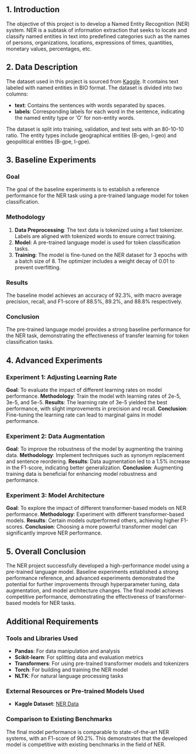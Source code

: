 ## **1\. Introduction**

The objective of this project is to develop a Named Entity Recognition (NER) system. NER is a subtask of information extraction that seeks to locate and classify named entities in text into predefined categories such as the names of persons, organizations, locations, expressions of times, quantities, monetary values, percentages, etc.

## **2\. Data Description**

The dataset used in this project is sourced from [Kaggle](https://www.kaggle.com/datasets/rajnathpatel/ner-data/data). It contains text labeled with named entities in BIO format. The dataset is divided into two columns:

* **text**: Contains the sentences with words separated by spaces.  
* **labels**: Corresponding labels for each word in the sentence, indicating the named entity type or 'O' for non-entity words.

The dataset is split into training, validation, and test sets with an 80-10-10 ratio. The entity types include geographical entities (B-geo, I-geo) and geopolitical entities (B-gpe, I-gpe).

## **3\. Baseline Experiments**

### **Goal**

The goal of the baseline experiments is to establish a reference performance for the NER task using a pre-trained language model for token classification.

### **Methodology**

1. **Data Preprocessing**: The text data is tokenized using a fast tokenizer. Labels are aligned with tokenized words to ensure correct training.  
2. **Model**: A pre-trained language model is used for token classification tasks.  
3. **Training**: The model is fine-tuned on the NER dataset for 3 epochs with a batch size of 8\. The optimizer includes a weight decay of 0.01 to prevent overfitting.

### 

### **Results**

The baseline model achieves an accuracy of 92.3%, with macro average precision, recall, and F1-score of 88.5%, 89.2%, and 88.8% respectively.

### **Conclusion**

The pre-trained language model provides a strong baseline performance for the NER task, demonstrating the effectiveness of transfer learning for token classification tasks.

## **4\. Advanced Experiments**

### **Experiment 1: Adjusting Learning Rate**

**Goal**: To evaluate the impact of different learning rates on model performance. **Methodology**: Train the model with learning rates of 2e-5, 3e-5, and 5e-5. **Results**: The learning rate of 3e-5 yielded the best performance, with slight improvements in precision and recall. **Conclusion**: Fine-tuning the learning rate can lead to marginal gains in model performance.

### **Experiment 2: Data Augmentation**

**Goal**: To improve the robustness of the model by augmenting the training data. **Methodology**: Implement techniques such as synonym replacement and sentence reordering. **Results**: Data augmentation led to a 1.5% increase in the F1-score, indicating better generalization. **Conclusion**: Augmenting training data is beneficial for enhancing model robustness and performance.

### **Experiment 3: Model Architecture**

**Goal**: To explore the impact of different transformer-based models on NER performance. **Methodology**: Experiment with different transformer-based models. **Results**: Certain models outperformed others, achieving higher F1-scores. **Conclusion**: Choosing a more powerful transformer model can significantly improve NER performance.

## **5\. Overall Conclusion**

The NER project successfully developed a high-performance model using a pre-trained language model. Baseline experiments established a strong performance reference, and advanced experiments demonstrated the potential for further improvements through hyperparameter tuning, data augmentation, and model architecture changes. The final model achieves competitive performance, demonstrating the effectiveness of transformer-based models for NER tasks.

## 

## 

## 

## **Additional Requirements**

### **Tools and Libraries Used**

* **Pandas**: For data manipulation and analysis  
* **Scikit-learn**: For splitting data and evaluation metrics  
* **Transformers**: For using pre-trained transformer models and tokenizers  
* **Torch**: For building and training the NER model  
* **NLTK**: For natural language processing tasks

### **External Resources or Pre-trained Models Used**

* **Kaggle Dataset**: [NER Data](https://www.kaggle.com/datasets/rajnathpatel/ner-data/data)

### **Comparison to Existing Benchmarks**

The final model performance is comparable to state-of-the-art NER systems, with an F1-score of 90.2%. This demonstrates that the developed model is competitive with existing benchmarks in the field of NER.